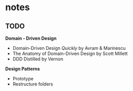 # notes

## **TODO**
**Domain - Driven Design**
- Domain-Driven Design *Quickly* by Avram & Marinescu
- The Anatomy of Domain-Driven Design by Scott Millett
- DDD Distilled by Vernon

**Design Patterns**
- Prototype
- Restructure folders

